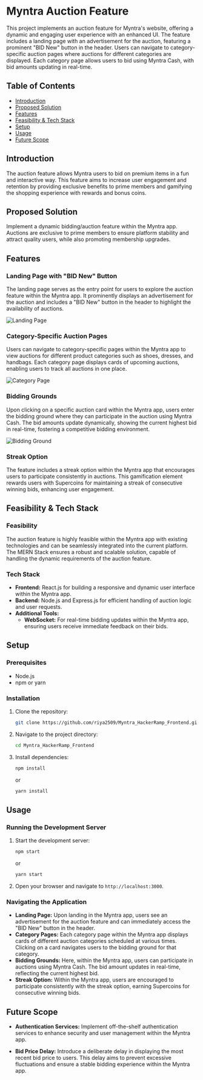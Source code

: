 # Myntra Auction Feature

This project implements an auction feature for Myntra's website, offering a dynamic and engaging user experience with an enhanced UI. The feature includes a landing page with an advertisement for the auction, featuring a prominent "BID New" button in the header. Users can navigate to category-specific auction pages where auctions for different categories are displayed. Each category page allows users to bid using Myntra Cash, with bid amounts updating in real-time.

## Table of Contents
- [Introduction](#introduction)
- [Proposed Solution](#proposed-solution)
- [Features](#features)
- [Feasibility & Tech Stack](#feasibility--tech-stack)
- [Setup](#setup)
- [Usage](#usage)
- [Future Scope](#future-scope)

## Introduction

The auction feature allows Myntra users to bid on premium items in a fun and interactive way. This feature aims to increase user engagement and retention by providing exclusive benefits to prime members and gamifying the shopping experience with rewards and bonus coins.

## Proposed Solution

Implement a dynamic bidding/auction feature within the Myntra app. Auctions are exclusive to prime members to ensure platform stability and attract quality users, while also promoting membership upgrades.

## Features

### Landing Page with "BID New" Button

The landing page serves as the entry point for users to explore the auction feature within the Myntra app. It prominently displays an advertisement for the auction and includes a "BID New" button in the header to highlight the availability of auctions.

![Landing Page](https://github.com/riya2509/Myntra_HackerRamp_Frontend/raw/main/src/assets/Landing-page.png)

### Category-Specific Auction Pages

Users can navigate to category-specific pages within the Myntra app to view auctions for different product categories such as shoes, dresses, and handbags. Each category page displays cards of upcoming auctions, enabling users to track all auctions in one place.

![Category Page](https://github.com/riya2509/Myntra_HackerRamp_Frontend/raw/main/src/assets/category-page.png)

### Bidding Grounds

Upon clicking on a specific auction card within the Myntra app, users enter the bidding ground where they can participate in the auction using Myntra Cash. The bid amounts update dynamically, showing the current highest bid in real-time, fostering a competitive bidding environment.

![Bidding Ground](https://github.com/riya2509/Myntra_HackerRamp_Frontend/raw/main/src/assets/bidding-ground.jpeg)

### Streak Option

The feature includes a streak option within the Myntra app that encourages users to participate consistently in auctions. This gamification element rewards users with Supercoins for maintaining a streak of consecutive winning bids, enhancing user engagement.

## Feasibility & Tech Stack

### Feasibility

The auction feature is highly feasible within the Myntra app with existing technologies and can be seamlessly integrated into the current platform. The MERN Stack ensures a robust and scalable solution, capable of handling the dynamic requirements of the auction feature.

### Tech Stack

- **Frontend:** React.js for building a responsive and dynamic user interface within the Myntra app.
- **Backend:** Node.js and Express.js for efficient handling of auction logic and user requests.
- **Additional Tools:**
  - **WebSocket:** For real-time bidding updates within the Myntra app, ensuring users receive immediate feedback on their bids.

## Setup

### Prerequisites

- Node.js
- npm or yarn

### Installation

1. Clone the repository:
    ```sh
    git clone https://github.com/riya2509/Myntra_HackerRamp_Frontend.git
    ```
2. Navigate to the project directory:
    ```sh
    cd Myntra_HackerRamp_Frontend
    ```
3. Install dependencies:
    ```sh
    npm install
    ```
    or
    ```sh
    yarn install
    ```

## Usage

### Running the Development Server

1. Start the development server:
    ```sh
    npm start
    ```
    or
    ```sh
    yarn start
    ```
2. Open your browser and navigate to `http://localhost:3000`.

### Navigating the Application

- **Landing Page:** Upon landing in the Myntra app, users see an advertisement for the auction feature and can immediately access the "BID New" button in the header.
- **Category Pages:** Each category page within the Myntra app displays cards of different auction categories scheduled at various times. Clicking on a card navigates users to the bidding ground for that category.
- **Bidding Grounds:** Here, within the Myntra app, users can participate in auctions using Myntra Cash. The bid amount updates in real-time, reflecting the current highest bid.
- **Streak Option:** Within the Myntra app, users are encouraged to participate consistently with the streak option, earning Supercoins for consecutive winning bids.

## Future Scope

- **Authentication Services:** Implement off-the-shelf authentication services to enhance security and user management within the Myntra app.
  
- **Bid Price Delay:** Introduce a deliberate delay in displaying the most recent bid price to users. This delay aims to prevent excessive fluctuations and ensure a stable bidding experience within the Myntra app.


